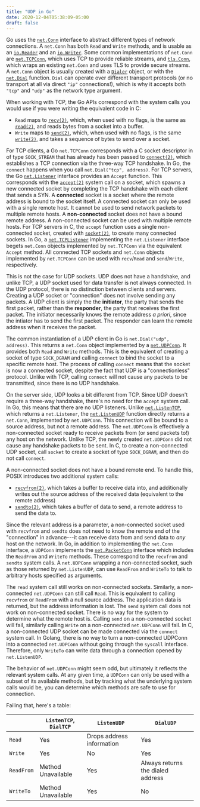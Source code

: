 ```yaml
---
title: "UDP in Go"
date: 2020-12-04T05:38:09-05:00
draft: false
---
```


Go uses the [`net.Conn`][net-conn] interface to abstract different types of
network connections. A `net.Conn` has both `Read` and `Write` methods, and is
usable as an [`io.Reader`][io-reader] and an [`io.Writer`][io-writer]. Some
common implementations of `net.Conn` are [`net.TCPConn`][net-tcp-conn], which
uses TCP to provide reliable streams, and [`tls.Conn`][tls-conn], which wraps
an existing `net.Conn` and uses TLS to provide secure streams. A `net.Conn`
object is usually created with a [`Dialer`][net-dialer] object, or with the
[`net.Dial`][net-dial] function. `Dial` can operate over different transport
protocols (or no transport at all via direct `"ip"` connections!), which is
why it accepts both `"tcp"` and `"udp"` as the network type argument.

When working with TCP, the Go APIs correspond with the system calls you would
use if you were writing the equivalent code in C:
  - `Read` maps to [`recv(2)`][recv2], which, when used with no flags, is the
  same as [`read(2)`][read2], and reads bytes from a socket into a buffer.
  - `Write` maps to [`send(2)`][send2], which, when used with no flags, is
  the same [`write(2)`][write2], and takes a sequence of bytes to send over a
  socket.

For TCP clients, a Go `net.TCPConn` corresponds with a C socket descriptor in of type
`SOCK_STREAM` that has already has been passed to [`connect(2)`][connect2],
which establishes a TCP connection via the three-way TCP handshake. In Go,
the `connect` happens when you call `net.Dial("tcp", address)`. For TCP servers,
the Go [`net.Listener`][net-listener] interface provides an
`Accept` function. This corresponds with the [`accept(2)`][accept2] system
call on a socket, which spawns a new connected socket by completing the TCP
handshake with each client that sends a SYN. A **connected** socket is a socket
where the remote address is bound to the socket itself. A connected socket
can only be used with a single remote host. It cannot be used to send network
packets to multiple remote hosts. A **non-connected** socket does not have a
bound remote address. A non-connected socket can be used with multiple
remote hosts. For TCP servers in C, the `accept` function uses a single
non-connected socket, created with [`socket(2)`][socket2], to create many
connected sockets. In Go, a [`net.TCPListener`][net-tcp-listener]
implementing the `net.Listener` interface begets `net.Conn` objects
implemented by `net.TCPConn` via the equivalent `Accept` method. All
connected TCP sockets and `net.Conn` objects implemented by `net.TCPConn` can
be used with `recv`/`Read` and `send`/`Write`, respectively.

This is not the case for UDP sockets. UDP does not have a handshake, and
unlike TCP, a UDP socket used for data transfer is not always connected. In
the UDP protocol, there is no distinction between clients and servers.
Creating a UDP socket or "connection" does not involve sending any packets. A
UDP client is simply the the **initiator**, the party that sends the first
packet, rather than the **responder**, the party that receives the first packet. The initiator necessarily knows the remote address _a priori_, since the intiator has to send the first packet. The responder can learn the remote address when it receives the packet.

The common instantiation of a UDP client in Go is `net.Dial("udp", address)`.
This returns a `net.Conn` object implemented by a
[`net.UDPConn`][net-udp-conn]. It provides both `Read` and `Write` methods.
This is the equivalent of creating a socket of type `SOCK_DGRAM` and calling
`connect` to bind the socket to a specific remote host. The process of
calling `connect` means that the socket is now a connected socket, despite
the fact that UDP is a "connectionless" protocol. Unlike with TCP, calling
`connect` will not cause any packets to be transmitted, since there is no
UDP handshake.

On the server side, UDP looks a bit different from TCP. Since UDP doesn't
require a three-way handshake, there's no need for the `accept` system call.
In Go, this means that there are no UDP listeners. Unlike
[`net.ListenTCP`][net-listen-tcp], which returns a `net.Listener`, the
[`net.ListenUDP`][net-listen-udp] function directly returns a `net.Conn`,
implemented by `net.UDPConn`. This connection will be bound to a source
address, but not a remote address. The `net.UDPConn` is effectively a
non-connected socket ready to receive packets from (or send packets to!) any
host on the network. Unlike TCP, the newly created `net.UDPConn` did not
cause any handshake packets to be sent. In C, to create a non-connected UDP
socket, call `socket` to create a socket of type `SOCK_DGRAM`, and then do
not call `connect`.

A non-connected socket does not have a bound remote end. To handle this,
POSIX introduces two additional system calls:
  - [`recvfrom(2)`][recvfrom2], which takes a buffer to receive data into,
  and additionally writes out the source address of the received data
  (equivalent to the remote address)
  - [`sendto(2)`][sendto2], which takes a buffer of data to send, a
  remote address to send the data to.

Since the relevant address is a parameter, a non-connected socket used with
`recvfrom` and `sendto` does not need to know the remote end of the
"connection" in advance---it can receive data from and send data to _any_ host
on the network. In Go, in addition to implementing the `net.Conn` interface,
a `UDPConn` implements the [`net.PacketConn`][net-packet-conn] interface
which includes the `ReadFrom` and `WriteTo` methods. These correspond to the
`recvfrom` and `sendto` system calls. A `net.UDPConn` wrapping a
non-connected socket, such as those returned by `net.ListenUDP`, can use
`ReadFrom` and `WriteTo` to talk to arbitrary hosts specified as arguments.

The `read` system call still works on non-connected sockets. Similarly, a
non-connected `net.UDPConn` can still call `Read`. This is equivalent to
calling `recvfrom` or `ReadFrom` with a null source address. The application
data is returned, but the address information is lost. The `send` system call
does not work on non-connected socket. There is no way for the system to
determine what the remote host is. Calling `send` on a non-connected socket
will fail, similarly calling `Write` on a non-connected `net.UDPConn` will
fail. In C, a non-connected UDP socket can be made connected via the
`connect` system call. In Golang, there is no way to turn a non-connected
UDPConn into a connected `net.UDPConn` without going through the `syscall`
interface. Therefore, only `WriteTo` can write data through a connection
opened by `net.ListenUDP`.

The behavior of `net.UDPConn` might seem odd, but ultimately it reflects the
relevant system calls. At any given time, a `UDPConn` can only be used with a
subset of its available methods, but by tracking what the underlying system
calls would be, you can determine which methods are safe to use for
connection.

Failing that, here's a table:

|   |`ListenTCP`, `DialTCP`|`ListenUDP`|`DialUDP`|
| - | -------------------- | --------- | ------- |
|`Read`|Yes|Drops address information|Yes|
|`Write`|Yes|No|Yes|
|`ReadFrom`|Method Unavailable|Yes|Always returns the dialed address|
|`WriteTo`|Method Unavailable|Yes|No|

[recv2]: https://man7.org/linux/man-pages/man2/recv.2.html
[read2]: https://man7.org/linux/man-pages/man2/read.2.html
[send2]: https://man7.org/linux/man-pages/man2/send.2.html
[write2]: https://man7.org/linux/man-pages/man2/write.2.html
[recvfrom2]: https://man7.org/linux/man-pages/man2/recvfrom.2.html
[sendto2]: https://man7.org/linux/man-pages/man2/sendto.2.html
[connect2]: https://man7.org/linux/man-pages/man2/connect.2.html
[accept2]: https://man7.org/linux/man-pages/man2/accept.2.html
[socket2]: https://man7.org/linux/man-pages/man2/socket.2.html

[net-conn]: https://pkg.go.dev/net#Conn
[net-tcp-conn]: https://pkg.go.dev/net#TCPConn
[net-udp-conn]: https://pkg.go.dev/net#UDPConn
[net-dial]: https://pkg.go.dev/net#Dial
[net-dialer]: https://pkg.go.dev/net#Dialer
[net-listener]: https://pkg.go.dev/net#Listener
[net-listen-tcp]: https://pkg.go.dev/net#ListenTCP
[net-listen-udp]: https://pkg.go.dev/net#ListenUDP
[net-tcp-listener]: https://pkg.go.dev/net#TCPListener
[net-packet-conn]: https://pkg.go.dev/net#PacketConn

[io-reader]: https://pkg.go.dev/io#Reader
[io-writer]: https://pkg.go.dev/io#Writer

[tls-conn]: https://pkg.go.dev/crypto/tls#Conn
